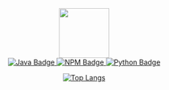 <div id="header" align="center">
  <img src="https://media.giphy.com/media/M9gbBd9nbDrOTu1Mqx/giphy.gif" width="100"/>

  <div id="badges">
    <a href="https://github.com/Skullabs/kikaha">
      <img src="https://img.shields.io/badge/Java-orange?style=for-the-badge&logo=javascript&logoColor=white" alt="Java Badge"/>
    </a>
    <a href="https://www.npmjs.com/~jmilagroso">
      <img src="https://img.shields.io/badge/Javascript-green?style=for-the-badge&logo=javascript&logoColor=white" alt="NPM Badge"/>
    </a>
    <a href="https://pypi.org/user/jaym/">
      <img src="https://img.shields.io/badge/Python-red?style=for-the-badge&logo=python&logoColor=white" alt="Python Badge"/>
    </a>
  </div>
  
  [![Top Langs](https://github-readme-stats.vercel.app/api/top-langs/?username=jmilagroso&layout=compact&theme=vision-friendly-dark)](https://github.com/anuraghazra/github-readme-stats)
</div>
